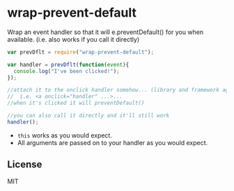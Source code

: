 # wrap-prevent-default
Wrap an event handler so that it will e.preventDefault() for you when available. (i.e. also works if you call it directly)

```js
var prevDflt = require("wrap-prevent-default");

var handler = prevDflt(function(event){
  console.log("I've been clicked!");
});

//attach it to the onclick handler somehow... (library and framework agnostic)
//  i.e. <a onclick="handler" ...>...
//when it's clicked it will preventDefault()

//you can also call it directly and it'll still work
handler();
```
 * `this` works as you would expect.
 * All arguments are passed on to your handler as you would expect.

## License
MIT
